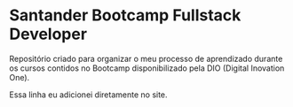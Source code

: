 # Santander Bootcamp Fullstack Developer

Repositório criado para organizar o meu processo de aprendizado durante os cursos contidos no Bootcamp disponibilizado pela DIO (Digital Inovation One).

Essa linha eu adicionei diretamente no site.
